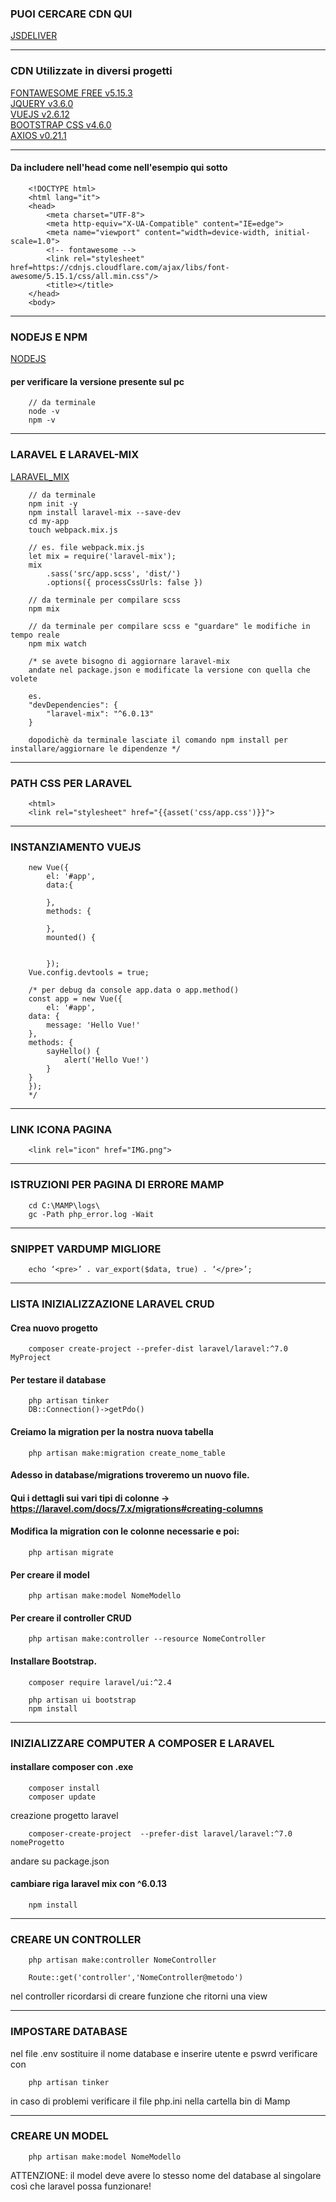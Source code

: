 ### PUOI CERCARE CDN QUI

[JSDELIVER](https://www.jsdelivr.com/)  

----------------------------------------------------------------------------------------------------------------------

### CDN Utilizzate in diversi progetti

[FONTAWESOME FREE v5.15.3](https://cdn.jsdelivr.net/npm/@fortawesome/fontawesome-free@5.15.3/css/all.css)  
[JQUERY v3.6.0](https://cdn.jsdelivr.net/npm/jquery@3.6.0/dist/jquery.js)  
[VUEJS v2.6.12](https://cdn.jsdelivr.net/npm/jquery@3.6.0/dist/jquery.js)  
[BOOTSTRAP CSS v4.6.0](https://cdn.jsdelivr.net/npm/bootstrap@4.6.0/dist/css/bootstrap.css)  
[AXIOS v0.21.1](https://cdn.jsdelivr.net/npm/axios@0.21.1/dist/axios.js)  

----------------------------------------------------------------------------------------------------------------------

#### Da includere nell'head come nell'esempio qui sotto

		<!DOCTYPE html>
		<html lang="it">
		<head>
			<meta charset="UTF-8">
			<meta http-equiv="X-UA-Compatible" content="IE=edge">
			<meta name="viewport" content="width=device-width, initial-scale=1.0">
			<!-- fontawesome -->
			<link rel="stylesheet" href=https://cdnjs.cloudflare.com/ajax/libs/font-awesome/5.15.1/css/all.min.css"/>
			<title></title>
		</head>
		<body>

----------------------------------------------------------------------------------------------------------------------

### NODEJS E NPM

[NODEJS](https://nodejs.org/en/download/)  

#### per verificare la versione presente sul pc
		// da terminale
		node -v
		npm -v

----------------------------------------------------------------------------------------------------------------------

### LARAVEL E LARAVEL-MIX

[LARAVEL_MIX](https://laravel-mix.com/docs/6.0/installation)  

		// da terminale
		npm init -y
		npm install laravel-mix --save-dev
		cd my-app
		touch webpack.mix.js

		// es. file webpack.mix.js
		let mix = require('laravel-mix');
		mix
			.sass('src/app.scss', 'dist/')
			.options({ processCssUrls: false })

		// da terminale per compilare scss
		npm mix

		// da terminale per compilare scss e "guardare" le modifiche in tempo reale
		npm mix watch

		/* se avete bisogno di aggiornare laravel-mix
		andate nel package.json e modificate la versione con quella che volete
		
		es.
		"devDependencies": {
			"laravel-mix": "^6.0.13"
		}

		dopodichè da terminale lasciate il comando npm install per installare/aggiornare le dipendenze */		

----------------------------------------------------------------------------------------------------------------------

### PATH CSS PER LARAVEL

		<html>
		<link rel="stylesheet" href="{{asset('css/app.css')}}">
		
----------------------------------------------------------------------------------------------------------------------

### INSTANZIAMENTO VUEJS

		new Vue({
			el: '#app',
			data:{

			},
			methods: {

			},
			mounted() {
				
			
			});
		Vue.config.devtools = true;

		/* per debug da console app.data o app.method()
		const app = new Vue({
			el: '#app',
		data: {
			message: 'Hello Vue!'
		},
		methods: {
			sayHello() {
				alert('Hello Vue!')
			}
		}
		});
		*/

----------------------------------------------------------------------------------------------------------------------

### LINK ICONA PAGINA

		<link rel="icon" href="IMG.png">

----------------------------------------------------------------------------------------------------------------------

### ISTRUZIONI PER PAGINA DI ERRORE MAMP

		cd C:\MAMP\logs\
		gc -Path php_error.log -Wait

----------------------------------------------------------------------------------------------------------------------

### SNIPPET VARDUMP MIGLIORE

		echo ‘<pre>’ . var_export($data, true) . ‘</pre>’; 

----------------------------------------------------------------------------------------------------------------------

### LISTA INIZIALIZZAZIONE LARAVEL CRUD
#### Crea nuovo progetto

		composer create-project --prefer-dist laravel/laravel:^7.0 MyProject

#### Per testare il database

		php artisan tinker
		DB::Connection()->getPdo()

#### Creiamo la migration per la nostra nuova tabella

		php artisan make:migration create_nome_table

#### Adesso in database/migrations troveremo un nuovo file.

#### Qui i dettagli sui vari tipi di colonne -> https://laravel.com/docs/7.x/migrations#creating-columns

#### Modifica la migration con le colonne necessarie e poi:

		php artisan migrate  

#### Per creare il model

		php artisan make:model NomeModello

#### Per creare il controller CRUD

		php artisan make:controller --resource NomeController

#### Installare Bootstrap.

		composer require laravel/ui:^2.4

		php artisan ui bootstrap
		npm install

----------------------------------------------------------------------------------------------------------------------

### INIZIALIZZARE COMPUTER A COMPOSER E LARAVEL
#### installare composer con .exe

		composer install
		composer update

creazione progetto laravel

		composer-create-project  --prefer-dist laravel/laravel:^7.0 nomeProgetto

andare su package.json
#### cambiare riga laravel mix con ^6.0.13

		npm install

----------------------------------------------------------------------------------------------------------------------

### CREARE UN CONTROLLER
		php artisan make:controller NomeController

		Route::get('controller','NomeController@metodo')

nel controller ricordarsi di creare funzione che ritorni una view

----------------------------------------------------------------------------------------------------------------------

### IMPOSTARE DATABASE

nel file .env sostituire il nome database e inserire utente e pswrd
verificare con

		php artisan tinker

in caso di problemi verificare il file php.ini nella cartella bin di Mamp


----------------------------------------------------------------------------------------------------------------------

### CREARE UN MODEL
		php artisan make:model NomeModello
ATTENZIONE: il model deve avere lo stesso nome del database al singolare così che laravel possa funzionare!

